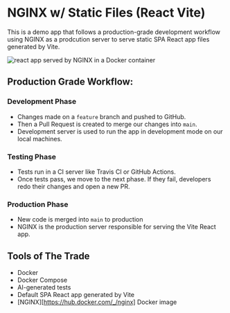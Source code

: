 # NGINX w/ Static Files (React Vite)

This is a demo app that follows a production-grade development workflow using NGINX as a
prodcution server to serve static SPA React app files generated by Vite.

![react app served by NGINX in a Docker container](https://i.ibb.co/8DMJhDqT/Screenshot-2025-09-16-at-22-53-18.png)

## Production Grade Workflow:

### Development Phase

- Changes made on a `feature` branch and pushed to GitHub.
- Then a Pull Request is created to merge our changes into `main`.
- Development server is used to run the app in development mode on our local
  machines.

### Testing Phase

- Tests run in a CI server like Travis CI or GitHub Actions.
- Once tests pass, we move to the next phase. If they fail, developers redo
  their changes and open a new PR.

### Production Phase

- New code is merged into `main` to production
- NGINX is the production server responsible for serving the Vite React app.

## Tools of The Trade

- Docker
- Docker Compose
- AI-generated tests
- Default SPA React app generated by Vite
- [NGINX][https://hub.docker.com/_/nginx] Docker image
